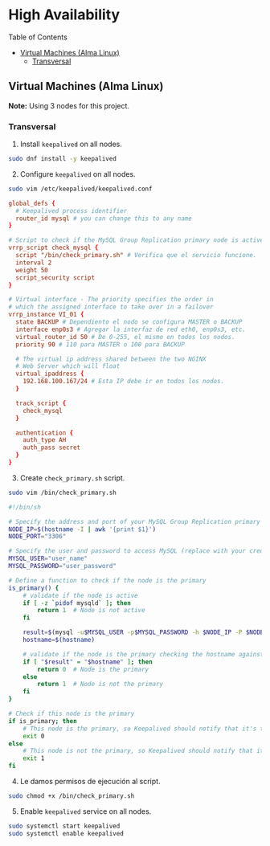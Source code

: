<h1>High Availability</h1>

<summary>Table of Contents</summary>

- [Virtual Machines (Alma Linux)](#virtual-machines-alma-linux)
  - [Transversal](#transversal)


## Virtual Machines (Alma Linux)

**Note:** Using 3 nodes for this project.

### Transversal

1. Install `keepalived` on all nodes.

```bash
sudo dnf install -y keepalived
```

2. Configure `keepalived` on all nodes.

```bash
sudo vim /etc/keepalived/keepalived.conf
```

```conf
global_defs {
  # Keepalived process identifier
  router_id mysql # you can change this to any name
}

# Script to check if the MySQL Group Replication primary node is active
vrrp_script check_mysql {
  script "/bin/check_primary.sh" # Verifica que el servicio funcione.
  interval 2
  weight 50
  script_security script
}

# Virtual interface - The priority specifies the order in
# which the assigned interface to take over in a failover
vrrp_instance VI_01 {
  state BACKUP # Dependiento el nodo se configura MASTER o BACKUP
  interface enp0s3 # Agregar la interfaz de red eth0, enp0s3, etc.
  virtual_router_id 50 # De 0-255, el mismo en todos los nodos.
  priority 90 # 110 para MASTER o 100 para BACKUP

  # The virtual ip address shared between the two NGINX
  # Web Server which will float
  virtual_ipaddress {
    192.168.100.167/24 # Esta IP debe ir en todos los nodos.
  }

  track_script {
    check_mysql
  }

  authentication {
    auth_type AH
    auth_pass secret
  }
} 
```

3. Create `check_primary.sh` script.

```bash
sudo vim /bin/check_primary.sh
```

```bash
#!/bin/sh

# Specify the address and port of your MySQL Group Replication primary node
NODE_IP=$(hostname -I | awk '{print $1}')
NODE_PORT="3306"

# Specify the user and password to access MySQL (replace with your credentials)
MYSQL_USER="user_name"
MYSQL_PASSWORD="user_password"

# Define a function to check if the node is the primary
is_primary() {
    # validate if the node is active
    if [ -z `pidof mysqld` ]; then
        return 1  # Node is not active
    fi

    result=$(mysql -u$MYSQL_USER -p$MYSQL_PASSWORD -h $NODE_IP -P $NODE_PORT -e "SELECT MEMBER_HOST FROM performance_schema.replication_group_members WHERE MEMBER_ROLE = 'PRIMARY'" 2>/dev/null | grep 'SQL-')
    hostname=$(hostname)

    # validate if the node is the primary checking the hostname against the result
    if [ "$result" = "$hostname" ]; then
        return 0  # Node is the primary
    else
        return 1  # Node is not the primary
    fi
}

# Check if this node is the primary
if is_primary; then
    # This node is the primary, so Keepalived should notify that it's the master
    exit 0
else
    # This node is not the primary, so Keepalived should notify that it's a backup
    exit 1
fi
```

4. Le damos permisos de ejecución al script.

```bash
sudo chmod +x /bin/check_primary.sh
```

5. Enable `keepalived` service on all nodes.

```bash
sudo systemctl start keepalived
sudo systemctl enable keepalived
```